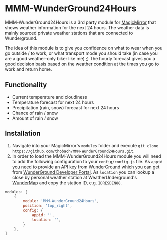 # MMM-WunderGround24Hours 
MMM-WunderGround24Hours is a 3rd party module for [MagicMirror](https://github.com/MichMich/MagicMirror) that shows weather information for the next 24 hours. The weather data is mainly sourced private weather stations that are connected to Wunderground.

The idea of this module is to give you confidence on what to wear when you go outside / to work, or what transport mode you should take (in case you are a good weather-only biker like me) ;) The hourly forecast gives you a good decision basis based on the weather condition at the times you go to work and return home.

## Functionality
* Current temperature and cloudiness
* Temperature forecast for next 24 hours
* Precipitation (rain, snow) forecast for next 24 hours
 * Chance of rain / snow
 * Amount of rain / snow

## Installation
1. Navigate into your MagicMirror's `modules` folder and execute `git clone https://github.com/thobach/MMM-WunderGround24Hours.git`.
2. In order to load the MMM-WunderGround24Hours module you will need to add the following configuration to your `config/config.js` file. As `appid` you need to provide an API key from WunderGround which you can get from [WunderGround Developer Portal](https://www.wunderground.com/weather/api/). As `location` you can lookup a close by personal weather station at WeatherUnderground's [WunderMap](https://www.wunderground.com/wundermap) and copy the station ID, e.g. `IDRESDEN88`.
````javascript
modules: [
	{
		module: 'MMM-WunderGround24Hours',
		position: 'top_right',
		config: {
			appid: '',
			location: '',
		}
	},
]
````
